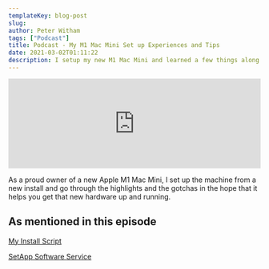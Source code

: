 ```yaml
---
templateKey: blog-post
slug:
author: Peter Witham
tags: ["Podcast"]
title: Podcast - My M1 Mac Mini Set up Experiences and Tips
date: 2021-03-02T01:11:22
description: I setup my new M1 Mac Mini and learned a few things along the way to share with you.
---
```


<iframe width="100%" height="180" frameborder="no" scrolling="no" seamless src="https://share.transistor.fm/e/60aede68/dark"></iframe>

As a proud owner of a new Apple M1 Mac Mini, I set up the machine from a new install and go through the highlights and the gotchas in the hope that it helps you get that new hardware up and running.

## As mentioned in this episode

[My Install Script](https://gist.github.com/GrfxGuru/12b1941f561d5e7b5be8ae7a5e07b98c)

[SetApp Software Service](https://go.setapp.com/invite/f8627428-ba2a-4c15-8976-3b78f218ce2b)
